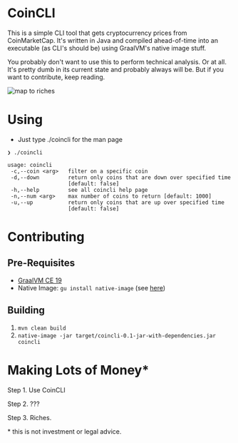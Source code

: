 # CoinCLI

This is a simple CLI tool that gets cryptocurrency prices from
CoinMarketCap. It's written in Java and compiled ahead-of-time into 
an executable (as CLI's should be) using GraalVM's native image stuff.

You probably don't want to use this to perform technical analysis. Or at all. 
It's pretty dumb in its current state and probably always will be. 
But if you want to contribute, keep reading.

![map to riches](https://imgs.xkcd.com/comics/technical_analysis_2x.png)

# Using

- Just type ./coincli for the man page

```
❯ ./coincli

usage: coincli
 -c,--coin <arg>   filter on a specific coin
 -d,--down         return only coins that are down over specified time
                   [default: false]
 -h,--help         see all coincli help page
 -n,--num <arg>    max number of coins to return [default: 1000]
 -u,--up           return only coins that are up over specified time
                   [default: false]
```

# Contributing

## Pre-Requisites

- [GraalVM CE 19](https://github.com/oracle/graal/releases)
- Native Image: `gu install native-image` (see [here](https://www.graalvm.org/docs/reference-manual/aot-compilation/))

## Building

1. `mvn clean build`
2. `native-image -jar target/coincli-0.1-jar-with-dependencies.jar coincli`

# Making Lots of Money*

Step 1. Use CoinCLI

Step 2. ???

Step 3. Riches.

\* this is not investment or legal advice.